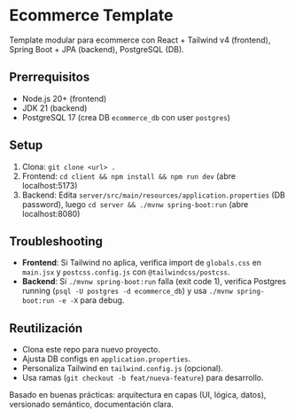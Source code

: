 # Ecommerce Template

Template modular para ecommerce con React + Tailwind v4 (frontend), Spring Boot + JPA (backend), PostgreSQL (DB).

## Prerrequisitos
- Node.js 20+ (frontend)
- JDK 21 (backend)
- PostgreSQL 17 (crea DB `ecommerce_db` con user `postgres`)

## Setup
1. Clona: `git clone <url> .`
2. Frontend: `cd client && npm install && npm run dev` (abre localhost:5173)
3. Backend: Edita `server/src/main/resources/application.properties` (DB password), luego `cd server && ./mvnw spring-boot:run` (abre localhost:8080)

## Troubleshooting
- **Frontend**: Si Tailwind no aplica, verifica import de `globals.css` en `main.jsx` y `postcss.config.js` con `@tailwindcss/postcss`.
- **Backend**: Si `./mvnw spring-boot:run` falla (exit code 1), verifica Postgres running (`psql -U postgres -d ecommerce_db`) y usa `./mvnw spring-boot:run -e -X` para debug.

## Reutilización
- Clona este repo para nuevo proyecto.
- Ajusta DB configs en `application.properties`.
- Personaliza Tailwind en `tailwind.config.js` (opcional).
- Usa ramas (`git checkout -b feat/nueva-feature`) para desarrollo.

Basado en buenas prácticas: arquitectura en capas (UI, lógica, datos), versionado semántico, documentación clara.